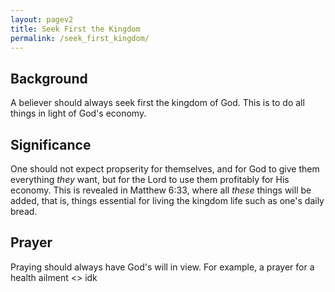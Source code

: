 ```yaml
---
layout: pagev2
title: Seek First the Kingdom
permalink: /seek_first_kingdom/
---
```


## Background

A believer should always seek first the kingdom of God. This is to do all things in light of God's economy. 

## Significance

One should not expect propserity for themselves, and for God to give them everything *they* want, but for the Lord to use them profitably for His economy. This is revealed in Matthew 6:33, where all *these* things will be added, that is, things essential for living the kingdom life such as one's daily bread.

## Prayer

Praying should always have God's will in view. For example, a prayer for a health ailment <> idk
